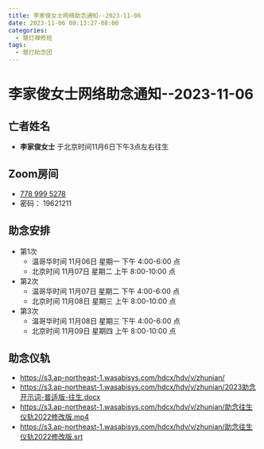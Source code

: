 ```yaml
---
title: 李家俊女士网络助念通知--2023-11-06
date: 2023-11-06 08:13:27-08:00
categories:
  - 慧灯禅修班
tags:
  - 慧灯助念团
---
```

# 李家俊女士网络助念通知--2023-11-06

## 亡者姓名

- **李家俊女士** 于北京时间11月6日下午3点左右往生

## Zoom房间

- [778 999 5278](https://us02web.zoom.us/j/7789995278?pwd=VjZmbWJFY2k2K0E5RVB2cTNIQmhqUT09>) 
- 密码： 19621211

## 助念安排

- 第1次
  - 温哥华时间 11月06日 星期一 下午 4:00-6:00 点  
  - 北京时间 11月07日 星期二 上午 8:00-10:00 点
- 第2次
  - 温哥华时间 11月07日 星期二 下午 4:00-6:00 点  
  - 北京时间 11月08日 星期三 上午 8:00-10:00 点
- 第3次
  - 温哥华时间 11月08日 星期三 下午 4:00-6:00 点  
  - 北京时间 11月09日 星期四 上午 8:00-10:00 点

## 助念仪轨

- <https://s3.ap-northeast-1.wasabisys.com/hdcx/hdv/v/zhunian/>
- <https://s3.ap-northeast-1.wasabisys.com/hdcx/hdv/v/zhunian/2023助念开示词-普适版-往生.docx>
- <https://s3.ap-northeast-1.wasabisys.com/hdcx/hdv/v/zhunian/助念往生仪轨2022修改版.mp4>
- <https://s3.ap-northeast-1.wasabisys.com/hdcx/hdv/v/zhunian/助念往生仪轨2022修改版.srt>
